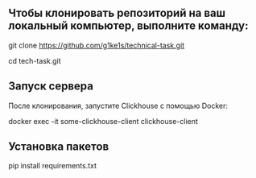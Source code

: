 ## Чтобы клонировать репозиторий на ваш локальный компьютер, выполните команду:
git clone https://github.com/g1ke1s/technical-task.git

cd tech-task.git

## Запуск сервера

После клонирования, запустите Clickhouse с помощью Docker:

docker exec -it some-clickhouse-client clickhouse-client

## Установка пакетов

pip install requirements.txt
